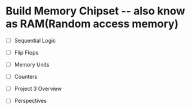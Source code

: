 # Build Memory Chipset -- also know as RAM(Random access memory)

- [ ] Sequential Logic

- [ ] Flip Flops

- [ ] Memory Units

- [ ] Counters

- [ ] Project 3 Overview

- [ ] Perspectives
